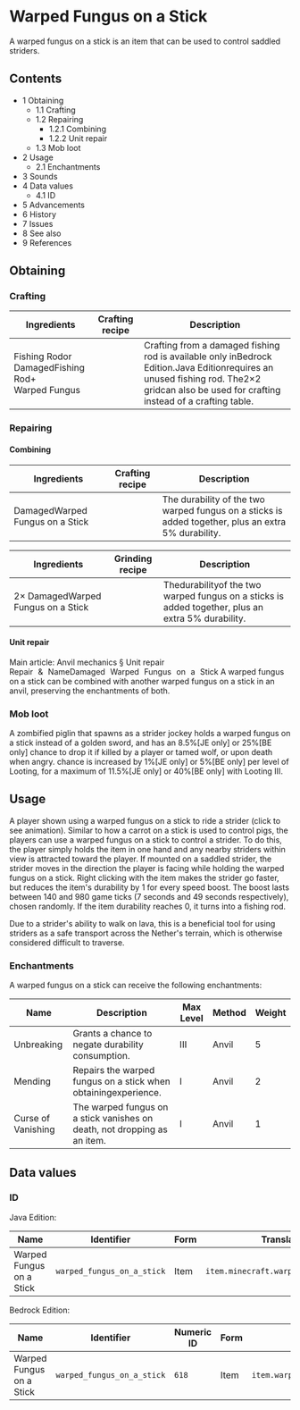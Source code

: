 # Warped Fungus on a Stick
A warped fungus on a stick is an item that can be used to control saddled striders.

## Contents
- 1 Obtaining
	- 1.1 Crafting
	- 1.2 Repairing
		- 1.2.1 Combining
		- 1.2.2 Unit repair
	- 1.3 Mob loot
- 2 Usage
	- 2.1 Enchantments
- 3 Sounds
- 4 Data values
	- 4.1 ID
- 5 Advancements
- 6 History
- 7 Issues
- 8 See also
- 9 References

## Obtaining
### Crafting
| Ingredients                                             | Crafting recipe | Description                                                                                                                                                                               |
|---------------------------------------------------------|-----------------|-------------------------------------------------------------------------------------------------------------------------------------------------------------------------------------------|
| Fishing Rodor<br/>DamagedFishing Rod+<br/>Warped Fungus |                 | Crafting from a damaged fishing rod is available only inBedrock Edition.Java Editionrequires an unused fishing rod. The2×2 gridcan also be used for crafting instead of a crafting table. |

### Repairing
#### Combining
| Ingredients                     | Crafting recipe | Description                                                                                         |
|---------------------------------|-----------------|-----------------------------------------------------------------------------------------------------|
| DamagedWarped Fungus on a Stick |                 | The durability of the two warped fungus on a sticks is added together, plus an extra 5% durability. |

| Ingredients                        | Grinding recipe | Description                                                                                        |
|------------------------------------|-----------------|----------------------------------------------------------------------------------------------------|
| 2× DamagedWarped Fungus on a Stick |                 | Thedurabilityof the two warped fungus on a sticks is added together, plus an extra 5% durability.‌ |

#### Unit repair
Main article: Anvil mechanics § Unit repair
Repair & NameDamaged Warped Fungus on a Stick
A warped fungus on a stick can be combined with another warped fungus on a stick in an anvil, preserving the enchantments of both.



### Mob loot
A zombified piglin that spawns as a strider jockey holds a warped fungus on a stick instead of a golden sword, and has an 8.5%‌[JE  only] or 25%‌[BE  only] chance to drop it if killed by a player or tamed wolf, or upon death when angry. chance is increased by 1%‌[JE  only] or 5%‌[BE  only] per level of Looting, for a maximum of 11.5%‌[JE  only] or 40%‌[BE  only] with Looting III.

## Usage
A player shown using a warped fungus on a stick to ride a strider (click to see animation).
Similar to how a carrot on a stick is used to control pigs, the players can use a warped fungus on a stick to control a strider. To do this, the player simply holds the item in one hand and any nearby striders within view is attracted toward the player. If mounted on a saddled strider, the strider moves in the direction the player is facing while holding the warped fungus on a stick. Right clicking with the item makes the strider go faster, but reduces the item's durability by 1 for every speed boost. The boost lasts between 140 and 980 game ticks (7 seconds and 49 seconds respectively), chosen randomly. If the item durability reaches 0, it turns into a fishing rod.

Due to a strider's ability to walk on lava, this is a beneficial tool for using striders as a safe transport across the Nether's terrain, which is otherwise considered difficult to traverse.

### Enchantments
A warped fungus on a stick can receive the following enchantments:

| Name               | Description                                                              | Max Level | Method | Weight |
|--------------------|--------------------------------------------------------------------------|-----------|--------|--------|
| Unbreaking         | Grants a chance to negate durability consumption.                        | III       | Anvil  | 5      |
| Mending            | Repairs the warped fungus on a stick when obtainingexperience.           | I         | Anvil  | 2      |
| Curse of Vanishing | The warped fungus on a stick vanishes on death, not dropping as an item. | I         | Anvil  | 1      |



## Data values
### ID
Java Edition:

| Name                     | Identifier                 | Form | Translation key                           |
|--------------------------|----------------------------|------|-------------------------------------------|
| Warped Fungus on a Stick | `warped_fungus_on_a_stick` | Item | `item.minecraft.warped_fungus_on_a_stick` |

Bedrock Edition:

| Name                     | Identifier                 | Numeric ID | Form | Translation key                      |
|--------------------------|----------------------------|------------|------|--------------------------------------|
| Warped Fungus on a Stick | `warped_fungus_on_a_stick` | `618`      | Item | `item.warped_fungus_on_a_stick.name` |

